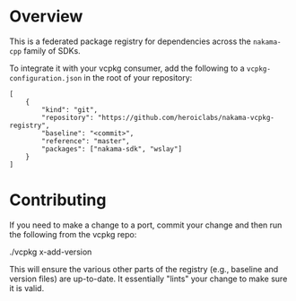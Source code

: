 # Overview

This is a federated package registry for dependencies across the `nakama-cpp` family of SDKs.

To integrate it with your vcpkg consumer, add the following to a `vcpkg-configuration.json` in the root of your repository:

```
[
    {
        "kind": "git",
        "repository": "https://github.com/heroiclabs/nakama-vcpkg-registry",
        "baseline": "<commit>",
        "reference": "master",
        "packages": ["nakama-sdk", "wslay"]
    }
]
```

# Contributing

If you need to make a change to a port, commit your change and then run the following from the vcpkg repo:

./vcpkg x-add-version <port>

This will ensure the various other parts of the registry (e.g., baseline and version files) are up-to-date. It essentially
"lints" your change to make sure it is valid.